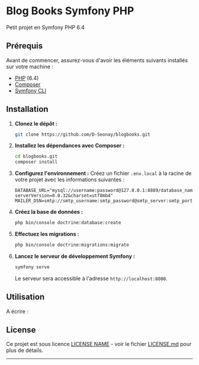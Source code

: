 # Blog Books Symfony PHP

Petit projet en Symfony PHP 6.4

## Prérequis

Avant de commencer, assurez-vous d'avoir les éléments suivants installés sur votre machine :

- [PHP](https://www.php.net/) (6.4)
- [Composer](https://getcomposer.org/)
- [Symfony CLI](https://symfony.com/download)

## Installation

1. **Clonez le dépôt :**

    ```bash
    git clone https://github.com/D-Seonay/blogbooks.git
    ```

2. **Installez les dépendances avec Composer :**

    ```bash
    cd blogbooks.git
    composer install
    ```

3. **Configurez l'environnement :**
Créez un fichier `.env.local` à la racine de votre projet avec les informations suivantes :

    ```.env
    DATABASE_URL="mysql://username:password@127.0.0.1:8889/database_name?serverVersion=8.0.32&charset=utf8mb4"
    MAILER_DSN=smtp://smtp_username:smtp_password@smtp_server:smtp_port
    ```

4. **Créez la base de données :**

    ```bash
    php bin/console doctrine:database:create
    ```

5. **Effectuez les migrations :**

    ```bash
    php bin/console doctrine:migrations:migrate
    ```

6. **Lancez le serveur de développement Symfony :**

    ```bash
    symfony serve
    ```

    Le serveur sera accessible à l'adresse `http://localhost:8000`.

## Utilisation

A écrire : 


## License

Ce projet est sous licence [LICENSE NAME](LICENSE.md) - voir le fichier [LICENSE.md](LICENSE.md) pour plus de détails.

---

